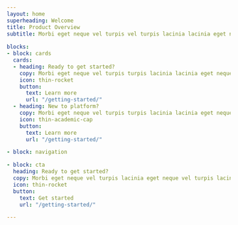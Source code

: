 ```yaml
---
layout: home
superheading: Welcome
title: Product Overview
subtitle: Morbi eget neque vel turpis vel turpis lacinia lacinia eget neque vel turpis lacinia lacinia eget neque vel turpis lacinia lacinia eget neque eget.
    
blocks:
- block: cards
  cards:
  - heading: Ready to get started?
    copy: Morbi eget neque vel turpis turpis lacinia lacinia eget neque lacinia. 
    icon: thin-rocket
    button:
      text: Learn more
      url: "/getting-started/"
  - heading: New to platform?
    copy: Morbi eget neque vel turpis turpis lacinia lacinia eget neque lacinia. 
    icon: thin-academic-cap
    button:
      text: Learn more
      url: "/getting-started/"

- block: navigation

- block: cta
  heading: Ready to get started?
  copy: Morbi eget neque vel turpis lacinia eget neque vel turpis lacinia lacinia eget neque vel turpis lacinia eget vel turpis lacinia eget neque vel turpis lacinia lacinia eget neque.
  icon: thin-rocket
  button:
    text: Get started
    url: "/getting-started/"

---
```

